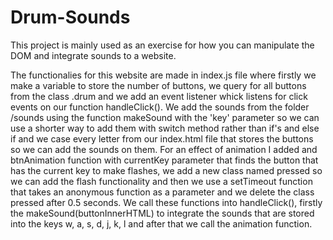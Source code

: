 # Drum-Sounds
   This project is mainly used as an exercise for how you can manipulate the DOM and integrate sounds to a website.
   
  The functionalies for this website are made in index.js file where firstly we make a variable to store the number of buttons, we query for all buttons from the class .drum and we add an event listener whick listens for click events on our function handleClick(). We add the sounds from the folder /sounds using the function makeSound with the 'key' parameter so we can use a shorter way to add them with switch method rather than if's and else if and we case every letter from our index.html file that stores the buttons so we can add the sounds on them. For an effect of animation I added and btnAnimation function with currentKey parameter that finds the button that has the current key to make flashes, we add a new class named pressed so we can add the flash functionality and then we use a setTimeout function that takes an anonymous function as a parameter and we delete the class pressed after 0.5 seconds. We call these functions into handleClick(), firstly the makeSound(buttonInnerHTML) to integrate the sounds that are stored into the keys w, a, s, d, j, k, l and after that we call the animation function.
